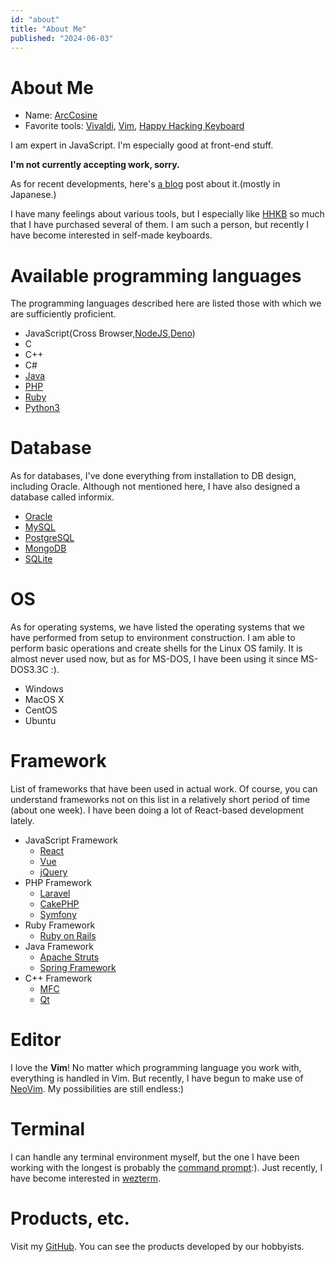 ```yaml
---
id: "about"
title: "About Me"
published: "2024-06-03"
---
```


# About Me

-   Name: [ArcCosine](https://social.vivaldi.net/@ArcCosine)
-   Favorite tools: [Vivaldi](https://vivaldi.com/ja/), [Vim](https://www.vim.org/), [Happy Hacking Keyboard](https://happyhackingkb.com/jp/)

I am expert in JavaScript.
I'm especially good at front-end stuff.

**I'm not currently accepting work, sorry.**

As for recent developments, here's [a blog](https://looxu.blogspot.com/) post about it.\(mostly in Japanese.\)

I have many feelings about various tools, but I especially like [HHKB](https://happyhackingkb.com/jp/) so much that I have purchased several of them.
I am such a person, but recently I have become interested in self-made keyboards.

# Available programming languages

The programming languages described here are listed those with which we are sufficiently proficient.

-   JavaScript(Cross Browser,[NodeJS](https://nodejs.org/ja/),[Deno](https://deno.land/))
-   C
-   C++
-   C#
-   [Java](https://www.java.com/ja/)
-   [PHP](https://www.php.net/)
-   [Ruby](https://www.ruby-lang.org/ja/)
-   [Python3](https://www.python.org/)

# Database

As for databases, I've done everything from installation to DB design, including Oracle.
Although not mentioned here, I have also designed a database called informix.

-   [Oracle](https://www.oracle.com/jp/index.html)
-   [MySQL](https://www.mysql.com/jp/)
-   [PostgreSQL](https://www.postgresql.org/)
-   [MongoDB](https://www.mongodb.com/ja-jp)
-   [SQLite](https://www.sqlite.org/index.html)

# OS

As for operating systems, we have listed the operating systems that we have performed from setup to environment construction. I am able to perform basic operations and create shells for the Linux OS family.
It is almost never used now, but as for MS-DOS, I have been using it since MS-DOS3.3C :).

-   Windows
-   MacOS X
-   CentOS
-   Ubuntu

# Framework

List of frameworks that have been used in actual work. Of course, you can understand frameworks not on this list in a relatively short period of time (about one week).
I have been doing a lot of React-based development lately.

-   JavaScript Framework
    -   [React](https://ja.reactjs.org/)
    -   [Vue](https://jp.vuejs.org/index.html)
    -   [jQuery](https://jquery.com/)
-   PHP Framework
    -   [Laravel](https://laravel.com/)
    -   [CakePHP](https://cakephp.org/jp)
    -   [Symfony](https://symfony.com/)
-   Ruby Framework
    -   [Ruby on Rails](https://rubyonrails.org/)
-   Java Framework
    -   [Apache Struts](https://struts.apache.org/)
    -   [Spring Framework](https://spring.io/)
-   C++ Framework
    -   [MFC](https://docs.microsoft.com/ja-jp/cpp/mfc/mfc-desktop-applications?view=msvc-170)
    -   [Qt](https://www.qt.io/ja-jp/product/development-tools)

# Editor

I love the **Vim**!
No matter which programming language you work with, everything is handled in Vim.
But recently, I have begun to make use of [NeoVim](https://neovim.io).
My possibilities are still endless:)

# Terminal

I can handle any terminal environment myself, but the one I have been working with the longest is probably the [command prompt](https://docs.microsoft.com/ja-jp/windows-server/administration/windows-commands/windows-commands):).
Just recently, I have become interested in [wezterm](https://github.com/wez/wezterm).

# Products, etc.

Visit my [GitHub](https://github.com/Arccosine/).
You can see the products developed by our hobbyists.
